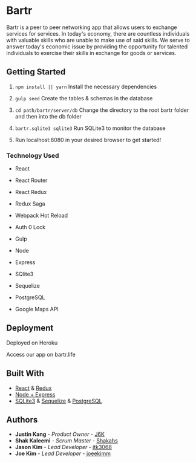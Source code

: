 # Bartr

Bartr is a peer to peer networking app that allows users to exchange services for services. In today's economy, there are countless individuals with valuable skills who are unable to make use of said skills. We serve to answer today's economic issue by providing the opportunity for talented individuals to exercise their skills in exchange for goods or services.

## Getting Started

1) `npm install || yarn` Install the necessary dependencies

2) `gulp seed` Create the tables & schemas in the database

3) `cd path/bartr/server/db` Change the directory to the root bartr folder and then into the db folder

4) `bartr.sqlite3 sqlite3` Run SQLite3 to monitor the database

5) Run localhost:8080 in your desired browser to get started!

### Technology Used

- React

- React Router

- React Redux

- Redux Saga

- Webpack Hot Reload

- Auth 0 Lock

- Gulp

- Node

- Express

- SQlite3

- Sequelize

- PostgreSQL

- Google Maps API

## Deployment

Deployed on Heroku

Access our app on bartr.life

## Built With

* [React](https://facebook.github.io/react/docs/hello-world.html) & [Redux](https://github.com/reactjs/react-redux)
* [Node + Express](https://expressjs.com/)
* [SQLite3](https://www.sqlite.org/) & [Sequelize](https://doclets.io/sequelize/sequelize/doclets) & [PostgreSQL](https://www.postgresql.org/)

## Authors

* **Justin Kang** - *Product Owner* - [J6K](https://github.com/j6k)
* **Shak Kaleemi** - *Scrum Master* - [Shakahs](https://github.com/shakahs)
* **Jason Kim** - *Lead Developer* - [jtk3068](https://github.com/jtk3068)
* **Joe Kim** - *Lead Developer* - [joeekimm](https://github.com/joeekimm)
